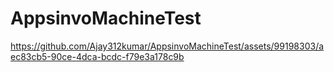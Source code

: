 # AppsinvoMachineTest


https://github.com/Ajay312kumar/AppsinvoMachineTest/assets/99198303/aec83cb5-90ce-4dca-bcdc-f79e3a178c9b

